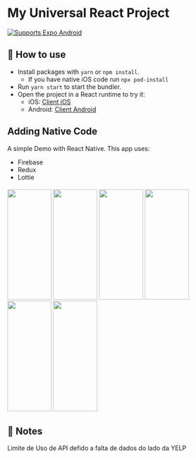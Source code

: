 # My Universal React Project

<p>
  <!-- Android -->
  <a href="https://play.google.com/store/apps/details?id=host.exp.exponent&referrer=blankexample">
    <img alt="Supports Expo Android" longdesc="Supports Expo Android" src="https://img.shields.io/badge/Android-4630EB.svg?style=flat-square&logo=ANDROID&labelColor=A4C639&logoColor=fff" />
  </a>
</p>

## 🚀 How to use

- Install packages with `yarn` or `npm install`.
  - If you have native iOS code run `npx pod-install`
- Run `yarn start` to start the bundler.
- Open the project in a React runtime to try it:
  - iOS: [Client iOS](https://itunes.apple.com/app/apple-store/id982107779)
  - Android: [Client Android](https://play.google.com/store/apps/details?id=host.exp.exponent&referrer=blankexample)
## Adding Native Code

A simple Demo with React Native.
This app uses:
 - Firebase
 - Redux
 - Lottie

####
<img src="https://user-images.githubusercontent.com/20045190/149795154-793ca61b-63fe-48d5-b623-009a54a24717.png" width="100" height="250" />
<img src="https://user-images.githubusercontent.com/20045190/149795157-9df27453-3884-46d9-ae03-6a3fbda36a67.png" width="100" height="250" />
<img src="https://user-images.githubusercontent.com/20045190/149795158-958bb326-4eca-4c28-bc69-92fa7d33802a.png"  width="100" height="250" />
<img src="https://user-images.githubusercontent.com/20045190/149795159-c73a0c7e-b971-416a-89c5-f00dfe1c3be6.png"  width="100" height="250" />
<img src="https://user-images.githubusercontent.com/20045190/149795160-0071a8b5-2cdb-406b-8963-56e37eefd58e.png"  width="100" height="250" />
<img src="https://user-images.githubusercontent.com/20045190/149795166-31f60381-b52c-401d-bd2a-533a9c96c315.png" width="100" height="250" />


## 📝 Notes
Limite de Uso de API defido a falta de dados do lado da YELP